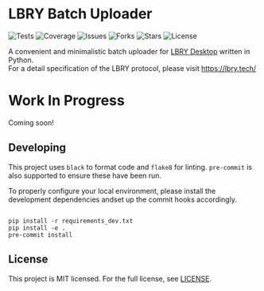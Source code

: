 # LBRY Batch Uploader

![Tests](https://github.com/thk-cheng/lbry_batch_uploader/actions/workflows/workflow.yml/badge.svg)
![Coverage](https://img.shields.io/codecov/c/gh/thk-cheng/lbry_batch_uploader)
![Issues](https://img.shields.io/github/issues/thk-cheng/lbry_batch_uploader)
![Forks](https://img.shields.io/github/forks/thk-cheng/lbry_batch_uploader)
![Stars](https://img.shields.io/github/stars/thk-cheng/lbry_batch_uploader)
![License](https://img.shields.io/github/license/thk-cheng/lbry_batch_uploader)

A convenient and minimalistic batch uploader for [LBRY Desktop](https://lbry.com/get) written in Python.\
For a detail specification of the LBRY protocol, please visit https://lbry.tech/

# Work In Progress

Coming soon!

## Developing

This project uses ``black`` to format code and ``flake8`` for linting. ``pre-commit`` is also supported to ensure these have been run.

To properly configure your local environment, please install the development dependencies andset up the commit hooks accordingly.

```shell

pip install -r requirements_dev.txt
pip install -e .
pre-commit install

```

## License

This project is MIT licensed. For the full license, see [LICENSE](LICENSE).

<!---
## Installation

Install through pip

```shell

pip install lbry_batch_uploader

```

## Dependencies

- [requests]()

## Usage

### Unix-like (Linux/BSD/macOS)

1. Make sure LBRY Desktop is up and running. **DO NOT CLOSE THE APP WHILE THE SCRIPT IS RUNNING**.

2. Open a new terminal session and cd into the designated directory that stores the videos:

```bash

cd "path/to/directory"

```

3. Run the following command:

```bash

lbry_batch_uploader -i [ID] -n [Name] -p [price_in_lbc] -b [bid_ammount] -t [tag1,tag2,...] -e [file_ext1,file_ext2,...]

```

## Options

```

-i, --channel_id ID                          Specify the channel's claim ID, used for determining the upload location 

-n, --channel_name Name                      Specify the channel name, used for saving the uploaded video link

-p, --price PRICE                            Set the price (in LBC) for all videos, default is free

-b, --bid BID                                Set the bid (in LBC) for all videos, default is 0.00001

-t, --tags tag1,tag2,...                     Specify the tags for all videos, which are separated by ","

-e, --exclude file_ext1, file_ext2,...       Indicate which types of file should be excluded from upload (e.g. jpg,txt,...)

```
-->
